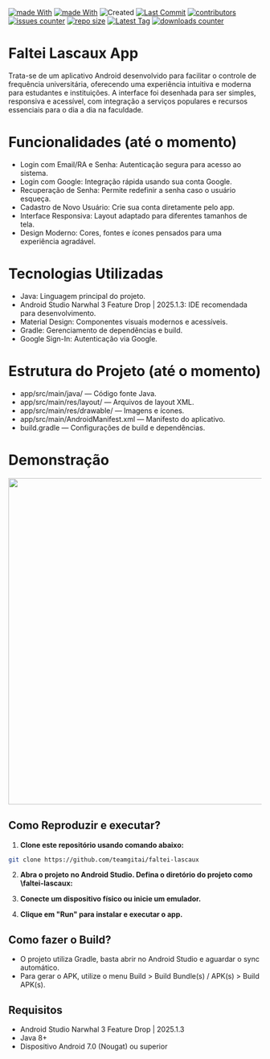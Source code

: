 [![made With](https://img.shields.io/badge/Made%20with-Java%20-8A2BE2)](https://github.com/alanmugiwara)
[![made With](https://img.shields.io/badge/Made%20with-XML%20-8A2BE2)](https://github.com/alanmugiwara)
![Created](https://img.shields.io/badge/Created-Ago%2015,%202025-8A2BE2)
[![Last Commit](https://img.shields.io/github/last-commit/teamgitai/faltei-lascaux?color=8A2BE2&label=Last%20Commit)](https://github.com/alanmugiwara/alanmugiwara)
[![contributors](https://img.shields.io/github/contributors/teamgitai/faltei-lascaux?color=8A2BE2&label=Contributors)](https://github.com/alanmugiwara)
[![issues counter](https://img.shields.io/github/issues/teamgitai/faltei-lascaux?color=8A2BE2&label=Issues)](https://github.com/alanmugiwara)
[![repo size](https://img.shields.io/github/repo-size/teamgitai/faltei-lascaux?color=8A2BE2&label=Repo%20Size)](https://github.com/alanmugiwara)
[![Latest Tag](https://img.shields.io/github/v/tag/teamgitai/faltei-lascaux?color=8A2BE2&label=Last%20Tag)](https://github.com/alanmugiwara/pypdfsawtext/releases)
[![downloads counter](https://img.shields.io/github/downloads/teamgitai/faltei-lascaux/total?color=8A2BE2&label=Downloads)](https://github.com/alanmugiwara)

# Faltei Lascaux App
Trata-se de um aplicativo Android desenvolvido para facilitar o controle de frequência universitária, oferecendo uma experiência intuitiva e moderna para estudantes e instituições. A interface foi desenhada para ser simples, responsiva e acessível, com integração a serviços populares e recursos essenciais para o dia a dia na faculdade.


# Funcionalidades (até o momento)
- Login com Email/RA e Senha: Autenticação segura para acesso ao sistema.
- Login com Google: Integração rápida usando sua conta Google.
- Recuperação de Senha: Permite redefinir a senha caso o usuário esqueça.
- Cadastro de Novo Usuário: Crie sua conta diretamente pelo app.
- Interface Responsiva: Layout adaptado para diferentes tamanhos de tela.
- Design Moderno: Cores, fontes e ícones pensados para uma experiência agradável.

# Tecnologias Utilizadas
- Java: Linguagem principal do projeto.
- Android Studio Narwhal 3 Feature Drop | 2025.1.3: IDE recomendada para desenvolvimento.
- Material Design: Componentes visuais modernos e acessíveis.
- Gradle: Gerenciamento de dependências e build.
- Google Sign-In: Autenticação via Google.

# Estrutura do Projeto (até o momento)
- app/src/main/java/ — Código fonte Java.
- app/src/main/res/layout/ — Arquivos de layout XML.
- app/src/main/res/drawable/ — Imagens e ícones.
- app/src/main/AndroidManifest.xml — Manifesto do aplicativo.
- build.gradle — Configurações de build e dependências.

# Demonstração
<img src="https://github.com/teamgitai/faltei-lascaux/blob/main/repo-media/demo.gif?raw=true" height="650"/>

## Como Reproduzir e executar?
1. **Clone este repositório usando comando abaixo:**
```bash
git clone https://github.com/teamgitai/faltei-lascaux
```

2.  **Abra o projeto no Android Studio. Defina o diretório do projeto como \faltei-lascaux:**

3. **Conecte um dispositivo físico ou inicie um emulador.**

4. **Clique em "Run" para instalar e executar o app.**

## Como fazer o Build?

- O projeto utiliza Gradle, basta abrir no Android Studio e aguardar o sync automático.
- Para gerar o APK, utilize o menu Build > Build Bundle(s) / APK(s) > Build APK(s).

## Requisitos
- Android Studio Narwhal 3 Feature Drop | 2025.1.3
- Java 8+
- Dispositivo Android 7.0 (Nougat) ou superior
